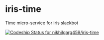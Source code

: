 # iris-time
Time micro-service for iris slackbot

[ ![Codeship Status for nikhilgarg459/iris-time](https://app.codeship.com/projects/13072710-819e-0135-4477-4ec5e3c9a2b0/status?branch=master)](https://app.codeship.com/projects/246960)

